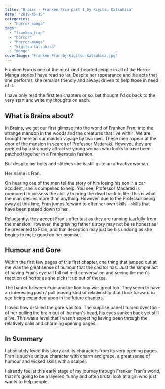 ```yaml
---
title: "Brains - Franken Fran part 1 by Kigitsu Katsuhisa"
date: "2019-05-15"
categories: 
  - "horror-manga"
tags: 
  - "franken-fran"
  - "horror"
  - "horror-manga"
  - "kigitsu-katsuhisa"
  - "manga"
coverImage: "Franken-Fran-by-Kigitsu-Katsuhisa.jpg"
---
```


Franken Fran is one of the most kind-hearted people in all of the Horror Manga stories I have read so far. Despite her appearance and the acts that she performs, she remains friendly and always driven to help those in need of it.

I have only read the first ten chapters or so, but thought I'd go back to the very start and write my thoughts on each.

## What is Brains about?

In Brains, we get our first glimpse into the world of Franken Fran; into the strange mansion in the woods and the creatures that live within. We are brought here on our maiden voyage by two men. These men appear at the door of the mansion in search of Professor Madaraki. However, they are greeted by a strangely attractive young woman who looks to have been patched together in a Frankenstein fashion.

But despite her bolts and stitches she is still quite an attractive woman.

Her name is Fran.

On hearing one of the men tell the story of him losing his son in a car accident, she is compelled to help. You see, Professor Madaraki is rumoured to possess the ability to bring the dead back to life. This is what the man desires more than anything. However, due to the Professor being away at this time, Fran jumps forward to offer her own skills - skills that have been passed down to her.

Reluctantly, they accept Fran's offer just as they are running fearfully from the mansion. However, the grieving father's story may not be as honest as he presented to Fran, and that deception may just be his undoing as she begins to make good on her promise.

## Humour and Gore

Within the first few pages of this first chapter, one thing that jumped out at me was the great sense of humour that the creator has. Just the simple act of having Fran's eyeball fall out mid conversation and seeing the men's reaction of horror as she picks it up out of the tea.

The banter between Fran and the lion boy was great too. They seem to have an interesting push / pull teasing kind of relationship that I look forward to see being expanded upon in the future chapters.

I loved how detailed the gore was too. The surprise panel I turned over too - of her pulling the brain out of the man's head, his eyes sunken back yet still alive. This was a level that I wasn't expecting having been through the relatively calm and charming opening pages.

## In Summary

I absolutely loved this story and its characters from its very opening pages. Fran is such a unique character with charm and grace, a great sense of humour and wicked skills with a scalpel.

I already feel at this early stage of my journey through Franken Fran's world, that it's going to be a layered, funny and often brutal look at a girl who just wants to help people.
